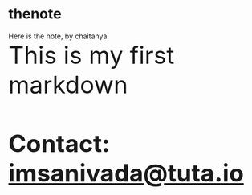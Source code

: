# thenote
Here is the note, by chaitanya.
<br/>
<font size ='11'>This is my first markdown<font/><br/>
  <br/>
**Contact: imsanivada@tuta.io**
